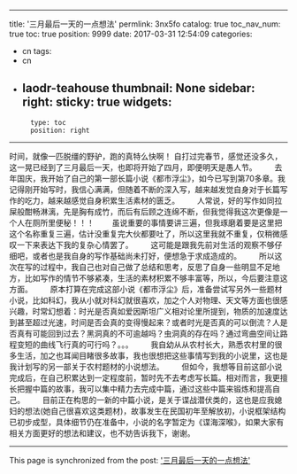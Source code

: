 
---
title: '三月最后一天的一点想法'
permlink: 3nx5fo
catalog: true
toc_nav_num: true
toc: true
position: 9999
date: 2017-03-31 12:54:09
categories:
- cn
tags:
- cn
- laodr-teahouse
thumbnail: None
sidebar:
    right:
        sticky: true
widgets:
    -
        type: toc
        position: right
---


时间，就像一匹脱缰的野驴，跑的真特么快啊！
          自打过完春节，感觉还没多久，这一晃已经到了三月最后一天，也即将开始了四月，即便明天是愚人节。
　　去年国庆，我开始了自己的第一部长篇小说《都市浮尘》，如今已写到第70多章。我记得刚开始写时，我信心满满，但随着不断的深入写，越来越发觉自身对于长篇写作的吃力，越来越感觉自身积累生活素材的匮乏。
　　人常说，好的写作如同拉屎般酣畅淋漓，先是胸有成竹，而后有后顾之连绵不断，但我觉得我这次更像是一个人在厕所里便秘！！！
　　虽说重要的事情要讲三遍，但我琢磨着要是这里把这个名称重复三遍，估计没重复完大伙都要吐了，所以这里我就不重复，仅稍微感叹一下来表达下我的复杂心情罢了。
　　这可能是跟我先前对生活的观察不够仔细吧，或者也是我自身的写作基础尚未打好，便想急于求成造成的。
　　所以这次在写的过程中，我自己也对自己做了总结和思考，反思了自身一些明显不足地方，比如写作的情节不够紧凑，生活的素材积累不够丰富等，所以，今后要注意这方面。
　　原本打算在完成这部小说《都市浮尘》后，准备尝试写另外一些题材小说，比如科幻，我从小就对科幻就很喜欢，加之个人对物理、天文等方面也很感兴趣，时常幻想着：时光是否真如爱因斯坦广义相对论里所提到，物质的加速度达到甚至超过光速，时间是否会真的变得慢起来？或者时光是否真的可以倒流？人是否真有可能回到过去？黑洞真的不可逾越吗？虫洞真的存在吗？通过弯曲空间让路程变短的曲线飞行真的可行吗？。。。
　　我自幼从从农村长大，熟悉农村里的很多生活，加之也耳闻目睹很多故事，我也很想把这些事情写到我的小说里，这也是我计划写的另一部关于农村题材的小说想法。
　　但如今，我想等目前这部小说完成后，在自己积累达到一定程度前，暂时先不去考虑写长篇。相对而言，我更擅长把握中篇的故事，我可以集中精力去完成中篇，通过这些中篇来锻炼和提高自己。
　　目前正在构思的一新的中篇小说，是关于谍战潜伏类的，这也是应我媳妇的想法(她自己很喜欢这类题材)，故事发生在民国初年至解放初，小说框架结构已初步成型，具体细节仍在准备中，小说的名字暂定为《谍海深喉》，如果大家有相关方面更好的想法和建议，也不妨告诉我下，谢谢。

- - -

This page is synchronized from the post: ['三月最后一天的一点想法'](https://steemit.com/@rivalhw/3nx5fo)
